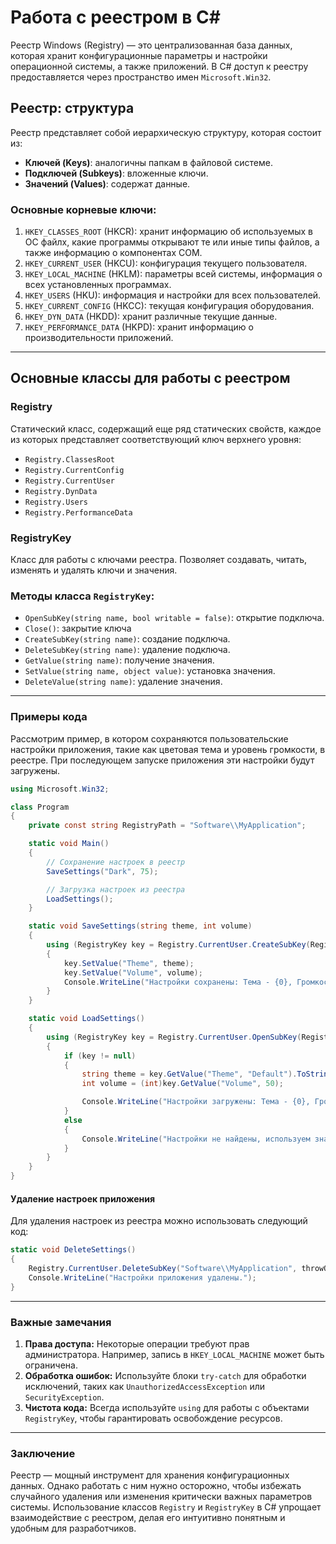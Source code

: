 # Работа с реестром в C#

Реестр Windows (Registry) — это централизованная база данных, которая хранит конфигурационные параметры и настройки операционной системы, а также приложений. В C# доступ к реестру предоставляется через пространство имен `Microsoft.Win32`.

## Реестр: структура
Реестр представляет собой иерархическую структуру, которая состоит из:
- **Ключей (Keys)**: аналогичны папкам в файловой системе.
- **Подключей (Subkeys)**: вложенные ключи.
- **Значений (Values)**: содержат данные.

### Основные корневые ключи:
1. `HKEY_CLASSES_ROOT` (HKCR): хранит информацию об используемых в ОС файлх, какие программы открывают те или иные типы файлов, а также информацию о компонентах COM.
2. `HKEY_CURRENT_USER` (HKCU): конфигурация текущего пользователя.
3. `HKEY_LOCAL_MACHINE` (HKLM): параметры всей системы, информация о всех установленных программах.
4. `HKEY_USERS` (HKU): информация и настройки для всех пользователей.
5. `HKEY_CURRENT_CONFIG` (HKCC): текущая конфигурация оборудования.
6. `HKEY_DYN_DATA` (HKDD): хранит различные текущие данные.
7. `HKEY_PERFORMANCE_DATA` (HKPD): хранит информацию о производительности приложений.

---

## Основные классы для работы с реестром

### Registry
Статический класс, содержащий еще ряд статических свойств, каждое из которых представляет соответствующий ключ верхнего уровня:
- `Registry.ClassesRoot`
- `Registry.CurrentConfig`
- `Registry.CurrentUser`
- `Registry.DynData`
- `Registry.Users`
- `Registry.PerformanceData`

### RegistryKey
Класс для работы с ключами реестра. Позволяет создавать, читать, изменять и удалять ключи и значения.

### Методы класса `RegistryKey`:
- `OpenSubKey(string name, bool writable = false)`: открытие подключа.
- `Close()`: закрытие ключа
- `CreateSubKey(string name)`: создание подключа.
- `DeleteSubKey(string name)`: удаление подключа.
- `GetValue(string name)`: получение значения.
- `SetValue(string name, object value)`: установка значения.
- `DeleteValue(string name)`: удаление значения.

---

### Примеры кода

Рассмотрим пример, в котором сохраняются пользовательские настройки приложения, такие как цветовая тема и уровень громкости, в реестре. При последующем запуске приложения эти настройки будут загружены.

```csharp
using Microsoft.Win32;

class Program
{
    private const string RegistryPath = "Software\\MyApplication";

    static void Main()
    {
        // Сохранение настроек в реестр
        SaveSettings("Dark", 75);

        // Загрузка настроек из реестра
        LoadSettings();
    }

    static void SaveSettings(string theme, int volume)
    {
        using (RegistryKey key = Registry.CurrentUser.CreateSubKey(RegistryPath))
        {
            key.SetValue("Theme", theme);
            key.SetValue("Volume", volume);
            Console.WriteLine("Настройки сохранены: Тема - {0}, Громкость - {1}", theme, volume);
        }
    }

    static void LoadSettings()
    {
        using (RegistryKey key = Registry.CurrentUser.OpenSubKey(RegistryPath))
        {
            if (key != null)
            {
                string theme = key.GetValue("Theme", "Default").ToString();
                int volume = (int)key.GetValue("Volume", 50);

                Console.WriteLine("Настройки загружены: Тема - {0}, Громкость - {1}", theme, volume);
            }
            else
            {
                Console.WriteLine("Настройки не найдены, используем значения по умолчанию.");
            }
        }
    }
}
```

#### Удаление настроек приложения
Для удаления настроек из реестра можно использовать следующий код:

```csharp
static void DeleteSettings()
{
    Registry.CurrentUser.DeleteSubKey("Software\\MyApplication", throwOnMissingSubKey: false);
    Console.WriteLine("Настройки приложения удалены.");
}
```

---

### Важные замечания
1. **Права доступа:** Некоторые операции требуют прав администратора. Например, запись в `HKEY_LOCAL_MACHINE` может быть ограничена.
2. **Обработка ошибок:** Используйте блоки `try-catch` для обработки исключений, таких как `UnauthorizedAccessException` или `SecurityException`.
3. **Чистота кода:** Всегда используйте `using` для работы с объектами `RegistryKey`, чтобы гарантировать освобождение ресурсов.

---

### Заключение
Реестр — мощный инструмент для хранения конфигурационных данных. Однако работать с ним нужно осторожно, чтобы избежать случайного удаления или изменения критически важных параметров системы. Использование классов `Registry` и `RegistryKey` в C# упрощает взаимодействие с реестром, делая его интуитивно понятным и удобным для разработчиков.


